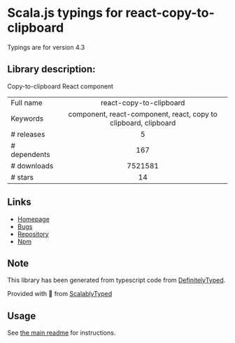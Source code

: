 
# Scala.js typings for react-copy-to-clipboard

Typings are for version 4.3

## Library description:
Copy-to-clipboard React component

|                    |                 |
| ------------------ | :-------------: |
| Full name          | react-copy-to-clipboard |
| Keywords           | component, react-component, react, copy to clipboard, clipboard |
| # releases         | 5 |
| # dependents       | 167 |
| # downloads        | 7521581 |
| # stars            | 14 |

## Links
- [Homepage](https://github.com/nkbt/react-copy-to-clipboard)
- [Bugs](https://github.com/nkbt/react-copy-to-clipboard/issues)
- [Repository](https://github.com/nkbt/react-copy-to-clipboard)
- [Npm](https://www.npmjs.com/package/react-copy-to-clipboard)
    


## Note
This library has been generated from typescript code from [DefinitelyTyped](https://definitelytyped.org).

Provided with :purple_heart: from [ScalablyTyped](https://github.com/oyvindberg/ScalablyTyped)

## Usage
See [the main readme](../../readme.md) for instructions.



